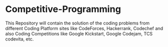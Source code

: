 # Competitive-Programming
This Repository will contain the solution of the coding problems from different Coding Platform sites like CodeForces, Hackerrank, Codechef and also Coding Competitions like Google Kickstart, Google Codejam, TCS codevita, etc.
